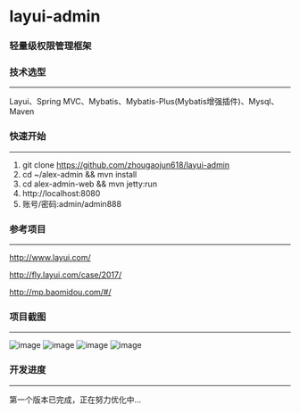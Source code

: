 # layui-admin
### 轻量级权限管理框架

### 技术选型
-------------
Layui、Spring MVC、Mybatis、Mybatis-Plus(Mybatis增强插件)、Mysql、Maven

### 快速开始
-------------
1. git clone https://github.com/zhougaojun618/layui-admin
2. cd ~/alex-admin && mvn install
3. cd alex-admin-web && mvn jetty:run
4. http://localhost:8080
5. 账号/密码:admin/admin888

### 参考项目
-------------
http://www.layui.com/

http://fly.layui.com/case/2017/

http://mp.baomidou.com/#/

### 项目截图
-------------
![image](https://github.com/zhougaojun618/layui-admin/blob/master/imgs/1.png)
![image](https://github.com/zhougaojun618/layui-admin/blob/master/imgs/2.png)
![image](https://github.com/zhougaojun618/layui-admin/blob/master/imgs/3.png)
![image](https://github.com/zhougaojun618/layui-admin/blob/master/imgs/4.png)

### 开发进度
-------------
第一个版本已完成，正在努力优化中...
